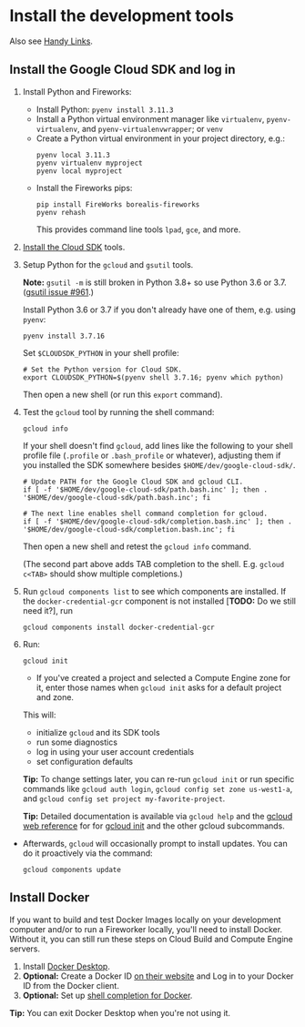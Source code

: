 # Install the development tools

Also see [Handy Links](handy-links.md).


## Install the Google Cloud SDK and log in

1. Install Python and Fireworks:

   * Install Python: `pyenv install 3.11.3`
   * Install a Python virtual environment manager like `virtualenv`,
     `pyenv-virtualenv`, and `pyenv-virtualenvwrapper`; or `venv`
   * Create a Python virtual environment in your project directory, e.g.:
     ```shell script
     pyenv local 3.11.3
     pyenv virtualenv myproject
     pyenv local myproject
     ```
   * Install the Fireworks pips:
     ```shell script
     pip install FireWorks borealis-fireworks
     pyenv rehash
     ```
     This provides command line tools `lpad`, `gce`, and more.

1. [Install the Cloud SDK](https://cloud.google.com/sdk/install) tools.

1. Setup Python for the `gcloud` and `gsutil` tools.

   **Note:** `gsutil -m` is still broken in Python 3.8+ so use Python 3.6 or 3.7.
   ([gsutil issue #961](https://github.com/GoogleCloudPlatform/gsutil/issues/961).)

   Install Python 3.6 or 3.7 if you don't already have one of them, e.g.
   using `pyenv`:

   ```shell script
   pyenv install 3.7.16
   ```

   Set `$CLOUDSDK_PYTHON` in your shell profile:

   ```shell script
   # Set the Python version for Cloud SDK.
   export CLOUDSDK_PYTHON=$(pyenv shell 3.7.16; pyenv which python)
   ```

   Then open a new shell (or run this `export` command).

1. Test the `gcloud` tool by running the shell command:

   ```shell script
   gcloud info
   ```

   If your shell doesn't find `gcloud`, add lines like the following
   to your shell profile file (`.profile` or `.bash_profile` or whatever),
   adjusting them if you installed the SDK somewhere besides
   `$HOME/dev/google-cloud-sdk/`.

   ```shell script
   # Update PATH for the Google Cloud SDK and gcloud CLI.
   if [ -f '$HOME/dev/google-cloud-sdk/path.bash.inc' ]; then . '$HOME/dev/google-cloud-sdk/path.bash.inc'; fi

   # The next line enables shell command completion for gcloud.
   if [ -f '$HOME/dev/google-cloud-sdk/completion.bash.inc' ]; then . '$HOME/dev/google-cloud-sdk/completion.bash.inc'; fi
   ```

   Then open a new shell and retest the `gcloud info` command.

   (The second part above adds TAB completion to the shell. E.g.
   `gcloud c<TAB>` should show multiple completions.)

1. Run `gcloud components list` to see which components are installed.
If the `docker-credential-gcr` component is not installed
[**TODO:** Do we still need it?], run

       gcloud components install docker-credential-gcr

1. Run:

   ```shell script
   gcloud init
   ```

   * If you've created a project and selected a Compute Engine zone for it,
   enter those names when `gcloud init` asks for a default project and zone.

   This will:
   * initialize `gcloud` and its SDK tools
   * run some diagnostics
   * log in using your user account credentials
   * set configuration defaults

   **Tip:** To change settings later, you can re-run `gcloud init` or run
   specific commands like `gcloud auth login`, `gcloud config set zone us-west1-a`,
   and `gcloud config set project my-favorite-project`.

   **Tip:** Detailed documentation is available via `gcloud help` and the
   [gcloud web reference](https://cloud.google.com/sdk/gcloud/reference/) for
   for [gcloud init](https://cloud.google.com/sdk/gcloud/reference/init) and
   the other gcloud subcommands.

* Afterwards, `gcloud` will occasionally prompt to install updates.
You can do it proactively via the command:

   ```shell script
   gcloud components update
   ```


## Install Docker

If you want to build and test Docker Images locally on your development computer
and/or to run a Fireworker locally, you'll need to install Docker. Without it, you
can still run these steps on Cloud Build and Compute Engine servers.

1. Install [Docker Desktop](https://www.docker.com/products/docker-desktop).
1. **Optional:** Create a Docker ID [on their website](https://www.docker.com/)
   and Log in to your Docker ID from the Docker client.
1. **Optional:** Set up
   [shell completion for Docker](https://docs.docker.com/docker-for-mac/).

**Tip:** You can exit Docker Desktop when you're not using it.
